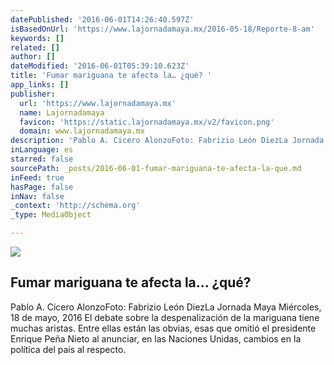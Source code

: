 ```yaml
---
datePublished: '2016-06-01T14:26:40.597Z'
isBasedOnUrl: 'https://www.lajornadamaya.mx/2016-05-18/Reporte-8-am'
keywords: []
related: []
author: []
dateModified: '2016-06-01T05:39:10.623Z'
title: 'Fumar mariguana te afecta la… ¿qué? '
app_links: []
publisher:
  url: 'https://www.lajornadamaya.mx'
  name: Lajornadamaya
  favicon: 'https://static.lajornadamaya.mx/v2/favicon.png'
  domain: www.lajornadamaya.mx
description: 'Pablo A. Cicero AlonzoFoto: Fabrizio León DiezLa Jornada Maya Miércoles, 18 de mayo, 2016 El debate sobre la despenalización de la mariguana tiene muchas aristas. Entre ellas están las obvias, esas que omitió el presidente Enrique Peña Nieto al anunciar, en las Naciones Unidas, cambios en la política del país al respecto.'
inLanguage: es
starred: false
sourcePath: _posts/2016-06-01-fumar-mariguana-te-afecta-la-que.md
inFeed: true
hasPage: false
inNav: false
_context: 'http://schema.org'
_type: MediaObject

---
```

<article style=""><img src="https://s3-us-west-2.amazonaws.com/the-grid-img/p/c34d8ee41d8d0ae907946f1c1abd69240dd449a8.jpg" /><h1>Fumar mariguana te afecta la… ¿qué? </h1><p>Pablo A. Cicero AlonzoFoto: Fabrizio León DiezLa Jornada Maya Miércoles, 18 de mayo, 2016 El debate sobre la despenalización de la mariguana tiene muchas aristas. Entre ellas están las obvias, esas que omitió el presidente Enrique Peña Nieto al anunciar, en las Naciones Unidas, cambios en la política del país al respecto.</p></article>